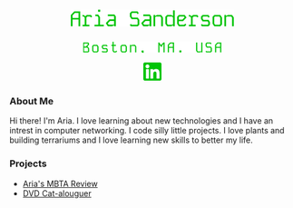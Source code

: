 <h1 align=center>
  <a href="https://github.com/arialilith"><img src="resources\ariasanderson.png" alt="Aria Sanderson"/></a>
</h1>
<p align=center>
  <img src="resources\bostonma.png" alt="Boston, MA. USA"/>
</p>
<p align=center>
  <a href="https://www.linkedin.com/in/aria-lilith"><img width="32px" src="resources\linkedin.png" alt="linkedin"/></a>
</p>

### About Me
Hi there! I'm Aria. I love learning about new technologies and I have an intrest in computer networking. I code silly little projects. I love plants and building terrariums and I love learning new skills to better my life.

### Projects
- [Aria's MBTA Review](https://arialilith.github.io/arias-mbta-review/)
- [DVD Cat-alouguer](https://github.com/hexcatprime/capstone/tree/main)
